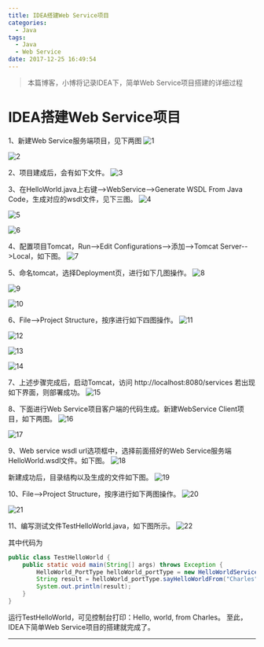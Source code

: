 ```yaml
---
title: IDEA搭建Web Service项目
categories: 
  - Java
tags:
  - Java
  - Web Service
date: 2017-12-25 16:49:54
---
```


> 本篇博客，小博将记录IDEA下，简单Web Service项目搭建的详细过程

<!-- more -->
# IDEA搭建Web Service项目

1、新建Web Service服务端项目，见下两图
![1](/7-1.png)

![2](/7-2.png)

2、项目建成后，会有如下文件。
![3](/7-3.png)

3、在HelloWorld.java上右键-->WebService-->Generate WSDL From Java Code，生成对应的wsdl文件，见下三图。
![4](/7-4.png)

![5](/7-5.png)

![6](/7-6.png)

4、配置项目Tomcat，Run-->Edit Configurations-->添加-->Tomcat Server-->Local，如下图。
![7](/7-7.png)

5、命名tomcat，选择Deployment页，进行如下几图操作。
![8](/7-8.png)

![9](/7-9.png)

![10](/7-10.png)

6、File-->Project Structure，按序进行如下四图操作。
![11](/7-11.png)

![12](/7-12.png)

![13](/7-13.png)

![14](/7-14.png)

7、上述步骤完成后，启动Tomcat，访问 http://localhost:8080/services 若出现如下界面，则部署成功。
![15](/7-15.png)

8、下面进行Web Service项目客户端的代码生成。新建WebService Client项目，如下两图。
![16](/7-16.png)

![17](/7-17.png)

9、Web service wsdl url选项框中，选择前面搭好的Web Service服务端HelloWorld.wsdl文件。如下图。
![18](/7-18.png)

新建成功后，目录结构以及生成的文件如下图。
![19](/7-19.png)

10、File-->Project Structure，按序进行如下两图操作。
![20](/7-20.png)

![21](7-21.png)

11、编写测试文件TestHelloWorld.java，如下图所示。
![22](/7-22.png)

其中代码为
```java
public class TestHelloWorld {
    public static void main(String[] args) throws Exception {
        HelloWorld_PortType helloWorld_portType = new HelloWorldServiceLocator().getHelloWorld();
        String result = helloWorld_portType.sayHelloWorldFrom("Charles");
        System.out.println(result);
    }
}
```

运行TestHelloWorld，可见控制台打印：Hello, world, from Charles。
至此，IDEA下简单Web Service项目的搭建就完成了。 

----------
